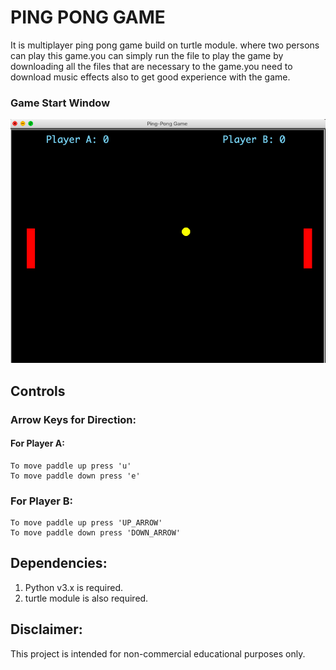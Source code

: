 # PING PONG GAME

It is multiplayer ping pong game build on turtle module. where two persons can play this game.you can simply run the file to play the game by downloading all the files that are necessary to the game.you need to download music effects also to get good experience with the game.

### Game Start Window

![](Start_Point.png)

## Controls

### Arrow Keys for Direction:

#### For Player A:

	To move paddle up press 'u'
	To move paddle down press 'e'

### For Player B:

	To move paddle up press 'UP_ARROW'
	To move paddle down press 'DOWN_ARROW'


## Dependencies:

1. Python v3.x is required.
2. turtle module is also required.

## Disclaimer:

This project is intended for non-commercial educational purposes only.



